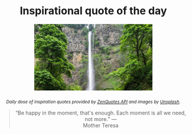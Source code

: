 
<div align="center">

# Inspirational quote of the day

<img src="./data/photo.jpeg" alt="Beautiful nature photo" width="320" height="180">

<sub><i>Daily dose of inspiration quotes provided by [ZenQuotes API](https://zenquotes.io/) and images by [Unsplash](https://unsplash.com/).</i></sub>


<blockquote>&ldquo;Be happy in the moment, that's enough. Each moment is all we need, not more.&rdquo; &mdash; <footer>Mother Teresa</footer></blockquote>

</div>
